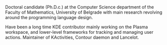 Doctoral candidate (Ph.D.c.) at the Computer Science department of the Faculty of Mathematics, University of Belgrade with main research revolving around the programming language design. 

Have been a long time KDE contributor mainly working on the Plasma workspace, and lower-level frameworks for tracking and managing user actions. Maintainer of KActivities, Contour daemon and Lancelot.